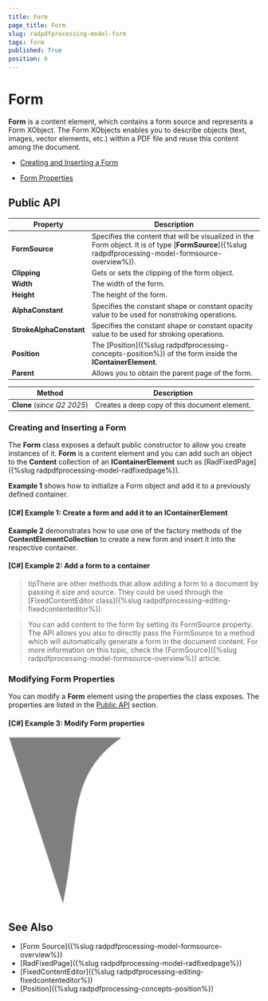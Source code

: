 ```yaml
---
title: Form
page_title: Form
slug: radpdfprocessing-model-form
tags: form
published: True
position: 6
---
```


# Form

__Form__ is a content element, which contains a form source and represents a Form XObject. The Form XObjects enables you to describe objects (text, images, vector elements, etc.) within a PDF file and reuse this content among the document.
      

* [Creating and Inserting a Form](#creating-and-inserting-a-form)

* [Form Properties](#form-properties)

## Public API

| **Property**          | **Description**                                                                                 |
|-----------------------|-------------------------------------------------------------------------------------------------|
| **FormSource**        | Specifies the content that will be visualized in the Form object. It is of type [**FormSource**]({%slug radpdfprocessing-model-formsource-overview%}). |
| **Clipping**          | Gets or sets the clipping of the form object.                                                  |
| **Width**             | The width of the form.                                                                          |
| **Height**            | The height of the form.                                                                         |
| **AlphaConstant**     | Specifies the constant shape or constant opacity value to be used for nonstroking operations.   |
| **StrokeAlphaConstant** | Specifies the constant shape or constant opacity value to be used for stroking operations.      |
| **Position**          | The [Position]({%slug radpdfprocessing-concepts-position%}) of the form inside the __IContainerElement__. |
| **Parent**            | Allows you to obtain the parent page of the form.                                               |

| **Method**            | **Description**                                                                                 |
|-----------------------|-------------------------------------------------------------------------------------------------|
| **Clone** (_since Q2 2025_) | Creates a deep copy of this document element.                                                  |


### Creating and Inserting a Form

The **Form** class exposes a default public constructor to allow you create instances of it. __Form__ is a content element and you can add such an object to the __Content__ collection of an __IContainerElement__ such as [RadFixedPage]({%slug radpdfprocessing-model-radfixedpage%}).
        

__Example 1__ shows how to initialize a Form object and add it to a previously defined container.
    

#### __[C#] Example 1: Create a form and add it to an IContainerElement__

<snippet id='codeblock_100'/>


__Example 2__ demonstrates how to use one of the factory methods of the __ContentElementCollection__ to create a new form and insert it into the respective container.
        

#### __[C#] Example 2: Add a form to a container__

<snippet id='codeblock_101'/>


>tipThere are other methods that allow adding a form to a document by passing it size and source. They could be used through the [FixedContentEditor class]({%slug radpdfprocessing-editing-fixedcontenteditor%}).
          
>You can add content to the form by setting its FormSource property. The API allows you also to directly pass the FormSource to a method which will automatically generate a form in the document content. For more information on this topic, check the [FormSource]({%slug radpdfprocessing-model-formsource-overview%}) article.

 
### Modifying Form Properties

You can modify a __Form__ element using the properties the class exposes. The properties are listed in the [Public API](#public-api) section.  

#### __[C#] Example 3: Modify Form properties__

<snippet id='codeblock_102'/>

![PdfProcessing Modify Form Properties](images/pdf-processing-modify-form-properties.png)

## See Also

 * [Form Source]({%slug radpdfprocessing-model-formsource-overview%})
 * [RadFixedPage]({%slug radpdfprocessing-model-radfixedpage%})
 * [FixedContentEditor]({%slug radpdfprocessing-editing-fixedcontenteditor%})
 * [Position]({%slug radpdfprocessing-concepts-position%})
